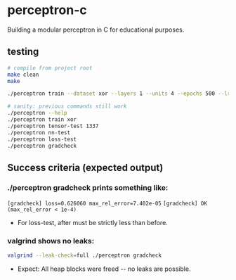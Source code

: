 # perceptron-c
Building a modular perceptron in C for educational purposes.

## testing 
```bash
# compile from project root
make clean
make

./perceptron train --dataset xor --layers 1 --units 4 --epochs 500 --lr 0.1 --seed 1337 --out data/out/model.bin

# sanity: previous commands still work
./perceptron --help
./perceptron train xor
./perceptron tensor-test 1337
./perceptron nn-test
./perceptron loss-test
./perceptron gradcheck
```

## Success criteria (expected output)

### ./perceptron gradcheck prints something like:
`[gradcheck] loss=0.626060 max_rel_error=7.402e-05`
`[gradcheck] OK (max_rel_error < 1e-4)`

- For loss-test, after must be strictly less than before.

### valgrind shows no leaks:
```bash
valgrind --leak-check=full ./perceptron gradcheck
```

- Expect: All heap blocks were freed -- no leaks are possible.